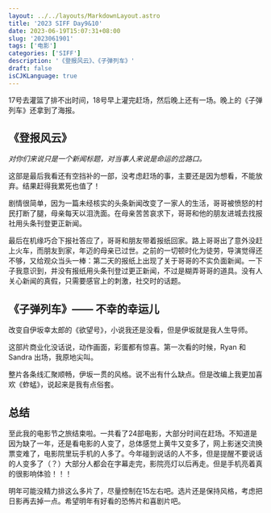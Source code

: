```yaml
---
layout: ../../layouts/MarkdownLayout.astro
title: '2023 SIFF Day9&10'
date: 2023-06-19T15:07:31+08:00
slug: '2023061901'
tags: ['电影']
categories: ['SIFF']
description: '《登报风云》、《子弹列车》'
draft: false
isCJKLanguage: true
---
```

17号去灌篮了排不出时间，18号早上灌完赶场，然后晚上还有一场。晚上的《子弹列车》还拿到了海报。

## 《登报风云》

*对你们来说只是一个新闻标题，对当事人来说是命运的岔路口。*

这部是最后我看还有空挡补的一部，没考虑赶场的事，主要还是因为想看，不能放弃。结果赶得我累死也值了！

剧情很简单，因为一篇未经核实的头条新闻改变了一家人的生活，哥哥被愤怒的村民打断了腿，母亲每天以泪洗面。在母亲苦苦哀求下，哥哥和他的朋友进城去找报社用头条刊登更正新闻。

最后在机缘巧合下报社答应了，哥哥和朋友带着报纸回家。路上哥哥出了意外没赶上火车，而朋友到家，年迈的母亲已过世。之前的一切顿时化为徒劳，导演觉得还不够，又给观众当头一棒：第二天的报纸上出现了关于哥哥的不实负面新闻。一下子我意识到，并没有报纸用头条刊登过更正新闻，不过是糊弄哥哥的道具。没有人关心新闻的真假，只需要感官上的刺激，社交时的话题。

## 《子弹列车》—— 不幸的幸运儿

改变自伊坂幸太郎的《欲望号》，小说我还是没看，但是伊坂就是我人生导师。

这部片商业化没话说，动作画面，彩蛋都有惊喜。第一次看的时候，Ryan 和 Sandra 出场，我原地尖叫。

整片各条线汇聚顺畅，伊坂一贯的风格。说不出有什么缺点。但是改编上我更加喜欢《蚱蜢》，说起来是我有点俗套。

## 总结

至此我的电影节之旅结束啦。一共看了24部电影，大部分时间在赶场。不知道是因为缺了一年，还是看电影的人变了，总体感觉上黄牛又变多了，网上影迷交流换票变难了，电影院里玩手机的人多了。今年碰到说话的人不多，但是提醒不要说话的人变多了（？）大部分人都会在字幕走完，影院亮灯以后再走。但是手机亮着真的很影响体验！！！

明年可能没精力排这么多片了，尽量控制在15左右吧。选片还是保持风格，考虑把日影再去掉一点。希望明年有好看的恐怖片和喜剧片吧。
